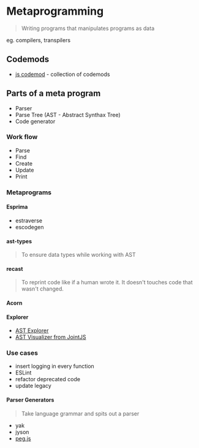 # Metaprogramming

> Writing programs that manipulates programs as data

eg. compilers, transpilers

## Codemods

- [js codemod](https://github.com/cpojer/js-codemod) - collection of codemods

## Parts of a meta program

- Parser
- Parse Tree (AST - Abstract Synthax Tree)
- Code generator

### Work flow
- Parse
- Find
- Create
- Update
- Print

### Metaprograms
#### Esprima
- estraverse
- escodegen

#### ast-types
> To ensure data types while working with AST

#### recast

> To reprint code like if a human wrote it.
> It doesn't touches code that wasn't changed.

#### Acorn

#### Explorer

- [AST Explorer](https://astexplorer.net/)
- [AST Visualizer from JointJS](http://resources.jointjs.com/demos/javascript-ast)

### Use cases

- insert logging in every function
- ESLint
- refactor deprecated code
- update legacy

#### Parser Generators
> Take language grammar and spits out a parser

- yak
- jyson
- [peg.js](http://pegjs.org/) 